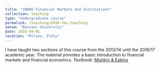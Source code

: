 ```yaml
---
title: "30006 Financial Markets and Institutions"
collection: teaching
type: "Undergraduate course"
permalink: /teaching/2016-fmi-teaching
venue: "Bocconi University"
date: 2016-09-01
location: "Milano, Italy"
---
```


I have taught two sections of this course from the 2013/14 until the 2016/17 
academic year. The material provides a basic introduction to financial markets
and financial economics. Textbook: [Mishkin & Eakins](http://catalogue.pearsoned.co.uk/educator/product/Financial-Markets-and-Institutions-Global-Edition-9E/9781292215006.page)
